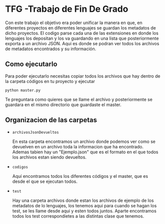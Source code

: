 TFG -Trabajo de Fin De Grado
============================

Con este trabajo el objetivo era poder unificar la manera en que, en diferentes proyectos en diferentes lenguajes se guardan los metadatos de dicho proyectos. 
El codigo parse cada una de las extensiones en donde los lenguajes los depositan y los va guardando en una lista que posteriormente exporta a un archivo JSON. 
Aqui es donde se podran ver todos los archivos de metadatos  encontrados y su información. 

Como ejecutarlo
---------------

Para poder ejecutarlo necesitas  copiar todos los archivos que hay  dentro de la carpeta códigos en tu proyecto y ejecutar

`python master.py`

Te preguntara como quieres que se llame el archivo y posteriormente se guardara en el mismo directorio que guardaste el master.


Organizacion de las carpetas 
----------------------------

  - `archivosJsonDevueltos`
  
      En esta carpeta encontramos un archivo donde podemos ver como se devuelven en un archivo toda la informacion que ha encontrado.
      Ademas tabien hay  un "Ejemplo.json" que es el formato en el que todos los archivos estan siendo devueltos.
  
  - `codigos`
  
      Aquí encontramos todos los diferentes códigos y el master, que es desde el que se ejecutan todos.
  
  - `test`
  
      Hay una carpeta archivos donde estan los archivos de ejemplo de los metadatos de lo lenguajes, los tenemos aqui para cuando se hagan los 
      test, se les llame desde aqui y esten todos juntos.
      Aparte encontramos todos los test correspondietes a las distintas clase que tenemos.
    
